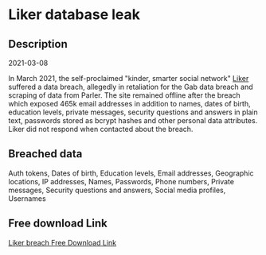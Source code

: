 # Liker database leak

## Description

2021-03-08

In March 2021, the self-proclaimed &quot;kinder, smarter social network&quot; <a href="https://liker.com/" target="_blank" rel="noopener">Liker</a> suffered a data breach, allegedly in retaliation for the Gab data breach and scraping of data from Parler. The site remained offline after the breach which exposed 465k email addresses in addition to names, dates of birth, education levels, private messages, security questions and answers in plain text, passwords stored as bcrypt hashes and other personal data attributes. Liker did not respond when contacted about the breach.

## Breached data

Auth tokens, Dates of birth, Education levels, Email addresses, Geographic locations, IP addresses, Names, Passwords, Phone numbers, Private messages, Security questions and answers, Social media profiles, Usernames

## Free download Link

[Liker breach Free Download Link](https://tinyurl.com/2b2k277t)